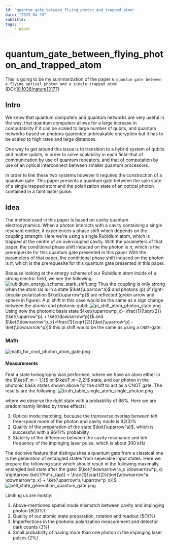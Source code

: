```yaml
---
id: "quantum_gate_between_flying_photon_and_trapped_atom"
date: "2025-04-29"
subtitle: 
tags:
    - paper
---
```


# quantum_gate_between_flying_photon_and_trapped_atom

This is going to be my summarization of the paper `A quantum gate between a flying optical photon and a single trapped atom` 
(DOI:[10.1038/nature13177](https://www.nature.com/articles/nature13177))

## Intro

We know that quantum computers and quantum networks are very useful in the way, that quantum computers allows for a large increase in computability
if it can be scaled to large number of qubits, and quantum networks based on photons guarentee unbreakable encryption but it has to be scaled to high rates
and large distances.

One way to get around this issue is to transition to a hybrid system of qubits and matter qubits, in order to solve scalability in each field-that of communication by use of quantum
repeaters, and that of computation by use of an optical interconnect between smaller quantum processors.

In order to link these two systems however it requires the construction of a quantum gate.
This paper presents a quantum gate between the spin state of a single trapped atom and the polarization state of an optical photon contained in a faint laster pulse.

## Idea

The method used in this paper is based on cavity quantum electrodynamics. When a photon interacts with a cavity containing a single resonant emitter, it experiences a phase shift which depends on the coupling strength.
Here we're using a single Rubidium atom, which is trapped at the centre of an overcoupled cavity. With the parameters of that paper, the conditional phase shift induced on the photon is $\pi$, which is the prerequesite for this quantum gate presented in this paper With the parameters of that paper, the conditional phase shift induced on the photon is $\pi$, which is the prerequesite for this quantum gate presented in this paper.

Because looking at the energy scheme of our Rubidium atom inside of a strong electric field, we see the following:
![rubidium_energy_scheme_stark_shift.png](assets/imgs/rubidium_energy_scheme_stark_shift.png)
Thus the coupling is only strong when the atom (a) is in a state $\ket{\uparrow^a}$ and photons (p) of right-circular polarization $\ket{\uparrow^p}$ are reflected (green arrow and sphere in figure). A pi shift in this case
would be the same as a sign change between the atomic and photonic qubit:
![pi_shift_atom_photon_state.png](assets/imgs/pi_shift_atom_photon_state.png)
Using now the photonic basis state $\ket{\uparrow^p_x}=\frac{1}{\sqrt{2}}(\ket{\uparrow^p} + \ket{\downarrow^p})$ and $\ket{\downarrow^p_x}=\frac{1}{\sqrt{2}}(\ket{\uparrow^p} - \ket{\downarrow^p})$ this pi shift would be the same as using a `CNOT`-gate.

### Math
![math_for_cnot_photon_atom_gate.png](assets/imgs/math_for_cnot_photon_atom_gate.png)

#### Measurements

First a state tomogrophy was performed, where we have an atom either in the $\ket{F,m = 1,1}$ or $\ket{F,m=2,2}$ state, and our photon in the photonic basis states shown above for the shift to act as a CNOT gate. The results are the following:
![truth_table_single_atom_single_photon.png](assets/imgs/truth_table_single_atom_single_photon.png)

where we observe the right state with a probability of 86%.
Here we are predominantly limited by three effects:

1. Optical mode matching, because the transverse overlap between teh free-space mode of the photon and cavity mode is 92(3)%
2. Quality of the preparation of the state $\ket{\uparrow^a}$, which is successful with a 96(1)% probability
3. Stability of the difference between the cavity resonance and teh frequency of the impinging laser pulse, which is about 300 kHz

The decisive feature that distinguishes a quantum gate from a classical one is the generation of entangled states from seperable input states. Here we prepare the following state which should result in the following maximally entangled bell state after the gate:
$\ket{\downarrow^a_x \downarrow^p_x} \rightarrow \ket{\Phi^+_{ap}} = \frac{1}{\sqrt{2}}(\ket{\downarrow^a \downarrow^p_x} + \ket{\uparrow^a \uparrow^p_x})$
![bell_state_generation_quantum_gate.png](assets/imgs/bell_state_generation_quantum_gate.png)

Limiting us are mostly:

1. Above-mentioned spatial mode mismatch between cavity and impinging photon (8(3)%)
2. Quality of our atomic state preparation, rotation and readout (5(1)%)
3. Imperfections in the photonic polarization measurement and detector dark counts (3%)
4. Small probability of having more than one photon in the impinging laser pulses (2%)

<!-- TODO: Finish writing notes about this paper -->
